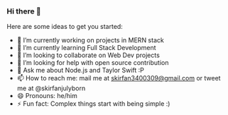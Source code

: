 ### Hi there 👋

<!--
**newBieIrfan/newBieIrfan** is a ✨ _special_ ✨ repository because its `README.md` (this file) appears on your GitHub profile. -->

Here are some ideas to get you started:

- 🔭 I’m currently working on projects in MERN stack
- 🌱 I’m currently learning Full Stack Development
- 👯 I’m looking to collaborate on Web Dev projects
- 🤔 I’m looking for help with open source contribution
- 💬 Ask me about Node.js and Taylor Swift :P
- 📫 How to reach me: mail me at skirfan3400309@gmail.com or tweet me at @skirfanjulyborn
- 😄 Pronouns: he/him
- ⚡ Fun fact: Complex things start with being simple :)
